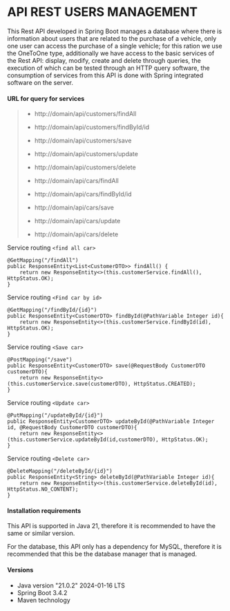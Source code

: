 # API REST USERS MANAGEMENT

This Rest API developed in Spring Boot manages a database where there is information about users that are related to the purchase of a vehicle, only one user can access the purchase of a single vehicle; for this ration we use the OneToOne type, additionally we have access to the basic services of the Rest API: display, modify, create and delete through queries, the execution of which can be tested through an HTTP query software, the consumption of services from this API is done with Spring integrated software on the server.


#### URL for query for services
>
> - http://domain/api/customers/findAll
> - http://domain/api/customers/findById/id
> - http://domain/api/customers/save
> - http://domain/api/customers/update
> - http://domain/api/customers/delete
>
> - http://domain/api/cars/findAll
> - http://domain/api/cars/findById/id
> - http://domain/api/cars/save
> - http://domain/api/cars/update
> - http://domain/api/cars/delete


Service routing `<find all car>`

    
    @GetMapping("/findAll")
    public ResponseEntity<List<CustomerDTO>> findAll() {
        return new ResponseEntity<>(this.customerService.findAll(), HttpStatus.OK);
    }
    

Service routing `<Find car by id>`

    
    @GetMapping("/findById/{id}")
    public ResponseEntity<CustomerDTO> findById(@PathVariable Integer id){
        return new ResponseEntity<>(this.customerService.findById(id), HttpStatus.OK);
    }
    

Service routing `<Save car>`

    
    @PostMapping("/save")
    public ResponseEntity<CustomerDTO> save(@RequestBody CustomerDTO customerDTO){
        return new ResponseEntity<>(this.customerService.save(customerDTO), HttpStatus.CREATED);
    }
    

Service routing `<Update car>`

    
    @PutMapping("/updateById/{id}")
    public ResponseEntity<CustomerDTO> updateById(@PathVariable Integer id, @RequestBody CustomerDTO customerDTO){
        return new ResponseEntity<>(this.customerService.updateById(id,customerDTO), HttpStatus.OK);
    }
    

Service routing `<Delete car>`

    
    @DeleteMapping("/deleteById/{id}")
    public ResponseEntity<String> deleteById(@PathVariable Integer id){
        return new ResponseEntity<>(this.customerService.deleteById(id), HttpStatus.NO_CONTENT);
    }
    

#### Installation requirements

This API is supported in Java 21, therefore it is recommended to have the same or similar version.

For the database, this API only has a dependency for MySQL, therefore it is recommended that this be the database manager that is managed.

#### Versions
- Java version "21.0.2" 2024-01-16 LTS
- Spring Boot 3.4.2
- Maven technology
